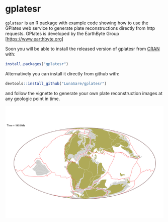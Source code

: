 # gplatesr

`gplatesr` is an R package with example code showing how to use the GPlates web service to generate plate reconstructions directly from http requests. GPlates is developed by the EarthByte Group [https://www.earthbyte.org]

Soon you will be able to install the released version of gplatesr from [CRAN](https://CRAN.R-project.org) with:

``` r
install.packages("gplatesr")
```
Alternatively you can install it directly from github with:
``` r
devtools::install_github("LunaSare/gplatesr")
```

and follow the vignette to generate your own plate reconstruction images at any geologic point in time.

<span style="display:block;text-align:center">![my plate](vignettes/plate-recons-140.png?raw=true)
